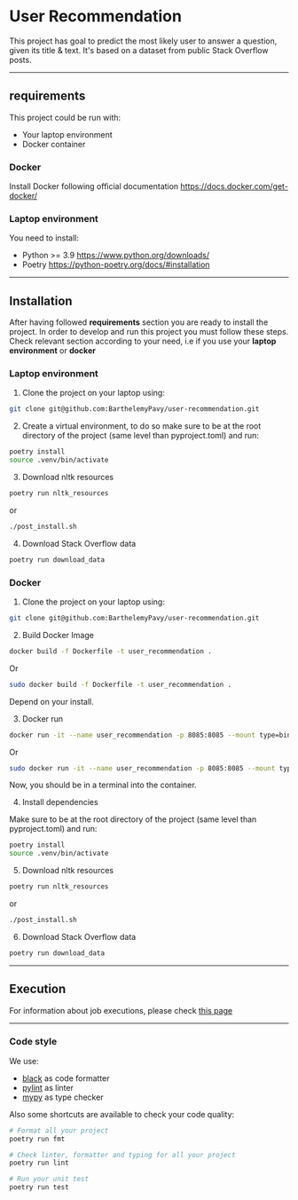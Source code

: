 # User Recommendation

This project has goal to predict the most likely user to answer a question, given its title & text.
It's based on a dataset from public Stack Overflow posts.

___
## requirements

This project could be run with:
- Your laptop environment
- Docker container
### Docker

Install Docker following official documentation https://docs.docker.com/get-docker/

### Laptop environment

You need to install:
- Python >= 3.9 https://www.python.org/downloads/
- Poetry https://python-poetry.org/docs/#installation
_____

## Installation
After having followed **requirements** section you are ready to install the project.
In order to develop and run this project you must follow these steps.
Check relevant section according to your need, i.e if you use your **laptop environment** or **docker**
### Laptop environment

1. Clone the project on your laptop using:
```bash
git clone git@github.com:BarthelemyPavy/user-recommendation.git
```
2. Create a virtual environment, to do so make sure to be at the root directory of the project (same level than pyproject.toml) and run:
```bash
poetry install
source .venv/bin/activate
```
3. Download nltk resources
```bash
poetry run nltk_resources
```
or
```bash
./post_install.sh
```
4. Download Stack Overflow data
```bash
poetry run download_data
```

### Docker
1. Clone the project on your laptop using:
```bash
git clone git@github.com:BarthelemyPavy/user-recommendation.git
```
2. Build Docker Image
```bash
docker build -f Dockerfile -t user_recommendation .
```
Or
```bash
sudo docker build -f Dockerfile -t user_recommendation .
```
Depend on your install.

3. Docker run
```bash
docker run -it --name user_recommendation -p 8085:8085 --mount type=bind,src=$(pwd),dst=/home/user/user_recommendation/ --entrypoint bash user_recommendation
```
Or
```bash
sudo docker run -it --name user_recommendation -p 8085:8085 --mount type=bind,src=$(pwd),dst=/home/user/user_recommendation/ --entrypoint bash user_recommendation
```
Now, you should be in a terminal into the container.

4. Install dependencies

Make sure to be at the root directory of the project (same level than pyproject.toml) and run:

```bash
poetry install
source .venv/bin/activate
```
5. Download nltk resources
```bash
poetry run nltk_resources
```
or
```bash
./post_install.sh
```

6. Download Stack Overflow data

```bash
poetry run download_data
```
___
## Execution

For information about job executions, please check [this page](./doc/source/content/execution.md)

___
### Code style

We use:
-  [black](https://black.readthedocs.io/en/stable/) as code formatter
- [pylint](https://pylint.pycqa.org/en/latest/) as linter
- [mypy](https://mypy.readthedocs.io/en/stable/) as type checker


Also some shortcuts are available to check your code quality:

```bash
# Format all your project
poetry run fmt

# Check linter, formatter and typing for all your project
poetry run lint

# Run your unit test
poetry run test
```
